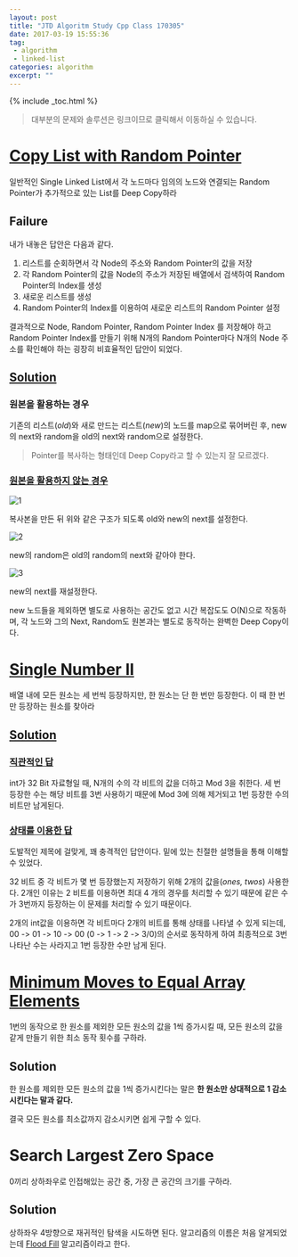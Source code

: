 ```yaml
---
layout: post
title: "JTD Algoritm Study Cpp Class 170305"
date: 2017-03-19 15:55:36
tag:
 - algorithm
 - linked-list
categories: algorithm
excerpt: ""
---
```

{% include _toc.html %}

>  대부분의 문제와 솔루션은 링크이므로 클릭해서 이동하실 수 있습니다.

# [Copy List with Random Pointer](https://leetcode.com/problems/copy-list-with-random-pointer/)

일반적인 Single Linked List에서 각 노드마다 임의의 노드와 연결되는 Random Pointer가 추가적으로 있는 List를 Deep Copy하라

## Failure

내가 내놓은 답안은 다음과 같다.

1. 리스트를 순회하면서 각 Node의 주소와 Random Pointer의 값을 저장
2. 각 Random Pointer의 값을 Node의 주소가 저장된 배열에서 검색하여 Random Pointer의 Index를 생성
3. 새로운 리스트를 생성
4. Random Pointer의 Index를 이용하여 새로운 리스트의 Random Pointer 설정

결과적으로 Node, Random Pointer, Random Pointer Index 를 저장해야 하고 Random Pointer Index를 만들기 위해 N개의 Random Pointer마다 N개의 Node 주소를 확인해야 하는 굉장히 비효율적인 답안이 되었다.

## [Solution](https://leetcode.com/problems/copy-list-with-random-pointer/#/solutions)

### 원본을 활용하는 경우

기존의 리스트(*old*)와 새로 만드는 리스트(*new*)의 노드를 map으로 묶어버린 후, new의 next와 random을 old의 next와 random으로 설정한다.

> Pointer를 복사하는 형태인데 Deep Copy라고 할 수 있는지 잘 모르겠다.

### [원본을 활용하지 않는 경우](https://discuss.leetcode.com/topic/5831/2-clean-c-algorithms-without-using-extra-array-hash-table-algorithms-are-explained-step-by-step)

![1]({{site.url}}/image/deep-copy-list-1.png "1단계")

복사본을 만든 뒤 위와 같은 구조가 되도록 old와 new의 next를 설정한다.

![2]({{site.url}}/image/deep-copy-list-2.png "2단계")

new의 random은 old의 random의 next와 같아야 한다.

![3]({{site.url}}/image/deep-copy-list-3.png "3단계")

new의 next를 재설정한다.



new 노드들을 제외하면 별도로 사용하는 공간도 없고 시간 복잡도도 O(N)으로 작동하며, 각 노드와 그의 Next, Random도 원본과는 별도로 동작하는 완벽한 Deep Copy이다.

# [Single Number II](https://leetcode.com/problems/single-number-ii/#/description)

배열 내에 모든 원소는 세 번씩 등장하지만, 한 원소는 단 한 번만 등장한다. 이 때 한 번만 등장하는 원소를 찾아라

## [Solution](https://discuss.leetcode.com/topic/43166/java-o-n-easy-to-understand-solution-easily-extended-to-any-times-of-occurance)

### [직관적인 답](https://discuss.leetcode.com/topic/43166/java-o-n-easy-to-understand-solution-easily-extended-to-any-times-of-occurance)

int가 32 Bit 자료형일 때, N개의 수의 각 비트의 값을 더하고 Mod 3을 취한다. 세 번 등장한 수는 해당 비트를 3번 사용하기 때문에 Mod 3에 의해 제거되고 1번 등장한 수의 비트만 남게된다.

### [상태를 이용한 답](https://discuss.leetcode.com/topic/2031/challenge-me-thx/17)

도발적인 제목에 걸맞게, 꽤 충격적인 답안이다. 밑에 있는 친절한 설명들을 통해 이해할 수 있었다.

32 비트 중 각 비트가 몇 번 등장했는지 저장하기 위해 2개의 값을(*ones, twos*) 사용한다. 2개인 이유는 2 비트를 이용하면 최대 4 개의 경우를 처리할 수 있기 때문에 같은 수가 3번까지 등장하는 이 문제를 처리할 수 있기 때문이다.

2개의 int값을 이용하면 각 비트마다 2개의 비트를 통해 상태를 나타낼 수 있게 되는데, 00 -> 01 -> 10 -> 00 (0 -> 1 -> 2 -> 3/0)의 순서로 동작하게 하여 최종적으로 3번 나타난 수는 사라지고 1번 등장한 수만 남게 된다.



# [Minimum Moves to Equal Array Elements]([https://leetcode.com/problems/minimum-moves-to-equal-array-elements/?tab=Description](https://leetcode.com/problems/minimum-moves-to-equal-array-elements/?tab=Description))

1번의 동작으로 한 원소를 제외한 모든 원소의 값을 1씩 증가시킬 때, 모든 원소의 값을 같게 만들기 위한 최소 동작 횟수를 구하라.

## Solution

한 원소를 제외한 모든 원소의 값을 1씩 증가시킨다는 말은 **한 원소만 상대적으로 1 감소시킨다는 말과 같다.**

결국 모든 원소를 최소값까지 감소시키면 쉽게 구할 수 있다.



# Search Largest Zero Space

0끼리 상하좌우로 인접해있는 공간 중, 가장 큰 공간의 크기를 구하라.

## Solution

상하좌우 4방향으로 재귀적인 탐색을 시도하면 된다. 알고리즘의 이름은 처음 알게되었는데 [Flood Fill](https://ko.wikipedia.org/wiki/%ED%94%8C%EB%9F%AC%EB%93%9C_%ED%95%84) 알고리즘이라고 한다.

